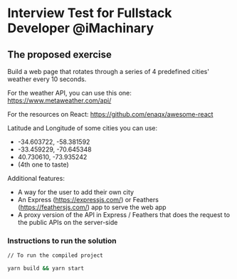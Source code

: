 # Interview Test for Fullstack Developer @iMachinary

## The proposed exercise

Build a web page that rotates through a series of 4 predefined cities' weather every 10 seconds.

For the weather API, you can use this one: https://www.metaweather.com/api/

For the resources on React: https://github.com/enaqx/awesome-react

Latitude and Longitude of some cities you can use:

* -34.603722, -58.381592
* -33.459229, -70.645348
* 40.730610, -73.935242
* (4th one to taste)

Additional features:
- A way for the user to add their own city
- An Express (https://expressjs.com/) or Feathers (https://feathersjs.com/) app to serve the web app
- A proxy version of the API in Express / Feathers that does the request to the public APIs on the server-side

### Instructions to run the solution

```bash
// To run the compiled project

yarn build && yarn start
```